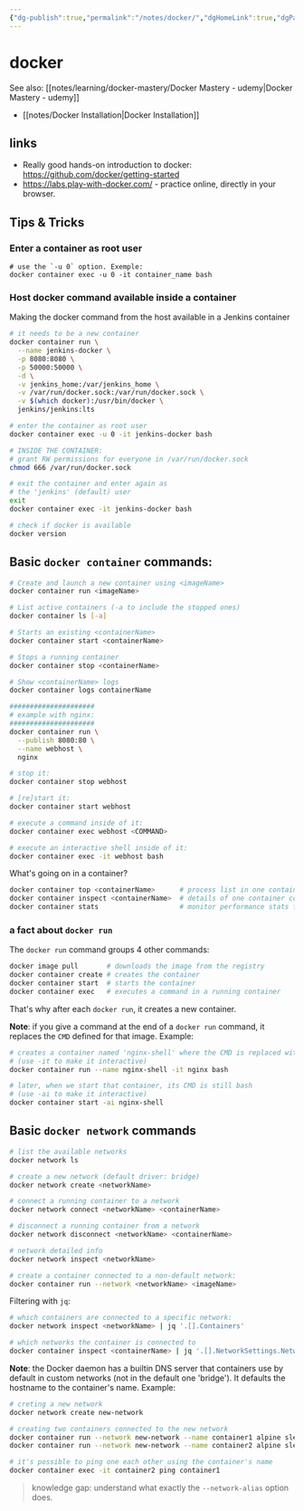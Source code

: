 ```yaml
---
{"dg-publish":true,"permalink":"/notes/docker/","dgHomeLink":true,"dgPassFrontmatter":false}
---
```


# docker

See also: [[notes/learning/docker-mastery/Docker Mastery - udemy|Docker Mastery - udemy]]

- [[notes/Docker Installation|Docker Installation]]


## links

- Really good hands-on introduction to docker: <https://github.com/docker/getting-started>
- <https://labs.play-with-docker.com/> - practice online, directly in your browser.


## Tips & Tricks

### Enter a container as root user

```
# use the `-u 0` option. Exemple:
docker container exec -u 0 -it container_name bash
```

### Host docker command available inside a container

Making the docker command from the host available in a Jenkins container

```sh
# it needs to be a new container
docker container run \
  --name jenkins-docker \
  -p 8080:8080 \
  -p 50000:50000 \
  -d \
  -v jenkins_home:/var/jenkins_home \
  -v /var/run/docker.sock:/var/run/docker.sock \
  -v $(which docker):/usr/bin/docker \
  jenkins/jenkins:lts

# enter the container as root user
docker container exec -u 0 -it jenkins-docker bash

# INSIDE THE CONTAINER:
# grant RW permissions for everyone in /var/run/docker.sock
chmod 666 /var/run/docker.sock

# exit the container and enter again as 
# the 'jenkins' (default) user
exit
docker container exec -it jenkins-docker bash

# check if docker is available
docker version
```




## Basic `docker container` commands:

```sh
# Create and launch a new container using <imageName>
docker container run <imageName>

# List active containers (-a to include the stopped ones)
docker container ls [-a]

# Starts an existing <containerName>
docker container start <containerName>

# Stops a running container
docker container stop <containerName>

# Show <containerName> logs
docker container logs containerName

#####################
# example with nginx:
#####################
docker container run \
  --publish 8080:80 \
  --name webhost \
  nginx

# stop it:
docker container stop webhost

# [re]start it:
docker container start webhost

# execute a command inside of it:
docker container exec webhost <COMMAND>

# execute an interactive shell inside of it:
docker container exec -it webhost bash
```

What's going on in a container?
```sh
docker container top <containerName>      # process list in one container
docker container inspect <containerName>  # details of one container config
docker container stats                    # monitor performance stats for all containers
```


### a fact about `docker run`

The `docker run` command groups 4 other commands:

```sh
docker image pull       # downloads the image from the registry
docker container create # creates the container
docker container start  # starts the container
docker container exec   # executes a command in a running container
```

That's why after each `docker run`, it creates a new container.

**Note**: if you give a command at the end of a `docker run` command, it replaces the `CMD` defined for that image. Example:
```sh
# creates a container named 'nginx-shell' where the CMD is replaced with bash
# (use -it to make it interactive)
docker container run --name nginx-shell -it nginx bash

# later, when we start that container, its CMD is still bash
# (use -ai to make it interactive)
docker container start -ai nginx-shell
```

## Basic `docker network` commands

```sh
# list the available networks
docker network ls

# create a new network (default driver: bridge)
docker network create <networkName>

# connect a running container to a network
docker network connect <networkName> <containerName>

# disconnect a running container from a network
docker network disconnect <networkName> <containerName>

# network detailed info
docker network inspect <networkName>

# create a container connected to a non-default network:
docker container run --network <networkName> <imageName>
```

Filtering with `jq`:
```sh
# which containers are connected to a specific network:
docker network inspect <networkName> | jq '.[].Containers'

# which networks the container is connected to
docker container inspect <containerName> | jq '.[].NetworkSettings.Network'
```

**Note**: the Docker daemon has a builtin DNS server that containers use by default in custom networks (not in the default one 'bridge'). It defaults the hostname to the container's name. Example:
```sh
# creting a new network
docker network create new-network

# creating two containers connected to the new network
docker container run --network new-network --name container1 alpine sleep 10000
docker container run --network new-network --name container2 alpine sleep 10000

# it's possible to ping one each other using the container's name
docker container exec -it container2 ping container1
```

> knowledge gap: understand what exactly the `--network-alias` option does.

